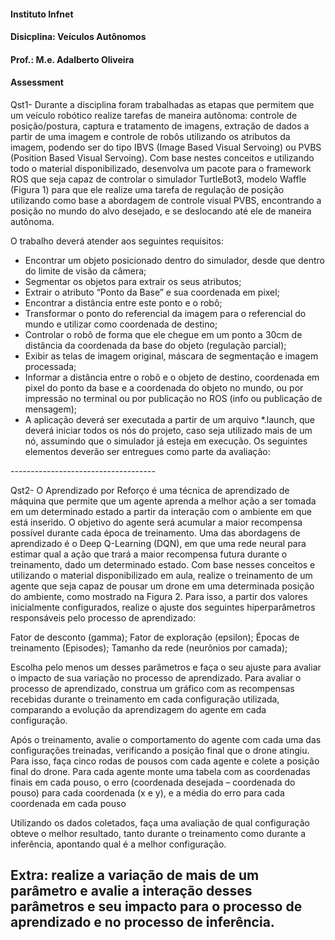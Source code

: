#### Instituto Infnet
#### Disicplina: Veículos Autônomos
#### Prof.: M.e. Adalberto Oliveira
#### Assessment

Qst1- Durante a disciplina foram trabalhadas as etapas que permitem que um veículo robótico realize tarefas de maneira autônoma: controle de posição/postura, captura e tratamento de imagens, extração de dados a partir de uma imagem e controle de robôs utilizando os atributos da imagem, podendo ser do tipo IBVS (Image Based Visual Servoing) ou PVBS (Position Based Visual Servoing). Com base nestes conceitos e utilizando todo o material disponibilizado, desenvolva um pacote para o framework ROS que seja capaz de controlar o simulador TurtleBot3, modelo Waffle (Figura 1) para que ele realize uma tarefa de regulação de posição utilizando como base a abordagem de controle visual PVBS, encontrando a posição no mundo do alvo desejado, e se deslocando até ele de maneira autônoma.

O trabalho deverá atender aos seguintes requisitos:

- Encontrar um objeto posicionado dentro do simulador, desde que dentro do limite de visão da câmera;
- Segmentar os objetos para extrair os seus atributos;
- Extrair o atributo “Ponto da Base” e sua coordenada em pixel;
- Encontrar a distância entre este ponto e o robô;
- Transformar o ponto do referencial da imagem para o referencial do mundo e utilizar como coordenada de destino;
- Controlar o robô de forma que ele chegue em um ponto a 30cm de distância da coordenada da base do objeto (regulação parcial);
- Exibir as telas de imagem original, máscara de segmentação e imagem processada;
- Informar a distância entre o robô e o objeto de destino, coordenada em pixel do ponto da base e a coordenada do objeto no mundo, ou por impressão no terminal ou por publicação no ROS (info ou publicação de mensagem);
- A aplicação deverá ser executada a partir de um arquivo *.launch, que deverá iniciar todos os nós do projeto, caso seja utilizado mais de um nó, assumindo que o simulador já esteja em execução. Os seguintes elementos deverão ser entregues como parte da avaliação:

<p>------------------------------------</p>

Qst2- O Aprendizado por Reforço é uma técnica de aprendizado de máquina que permite que um agente aprenda a melhor ação a ser tomada em um determinado estado a partir da interação com o ambiente em que está inserido. O objetivo do agente será acumular a maior recompensa possível durante cada época de treinamento. Uma das abordagens de aprendizado é o Deep Q-Learning (DQN), em que uma rede neural para estimar qual a ação que trará a maior recompensa futura durante o treinamento, dado um determinado estado. Com base nesses conceitos e utilizando o material disponibilizado em aula, realize o treinamento de um agente que seja capaz de pousar um drone em uma determinada posição do ambiente, como mostrado na Figura 2. Para isso, a partir dos valores inicialmente configurados, realize o ajuste dos seguintes hiperparâmetros responsáveis pelo processo de aprendizado:

Fator de desconto (gamma);
Fator de exploração (epsilon);
Épocas de treinamento (Episodes);
Tamanho da rede (neurônios por camada);

Escolha pelo menos um desses parâmetros e faça o seu ajuste para avaliar o impacto de sua variação no processo de aprendizado. Para avaliar o processo de aprendizado, construa um gráfico com as recompensas recebidas durante o treinamento em cada configuração utilizada, comparando a evolução da aprendizagem do agente em cada configuração. 

Após o treinamento, avalie o comportamento do agente com cada uma das configurações treinadas, verificando a posição final que o drone atingiu. Para isso, faça cinco rodas de pousos com cada agente e colete a posição final do drone. Para cada agente monte uma tabela com as coordenadas finais em cada pouso, o erro (coordenada desejada – coordenada do pouso) para cada coordenada (x e y), e a média do erro para cada coordenada em cada pouso

Utilizando os dados coletados, faça uma avaliação de qual configuração obteve o melhor resultado, tanto durante o treinamento como durante a inferência, apontando qual é a melhor configuração. 

Extra: realize a variação de mais de um parâmetro e avalie a interação desses parâmetros e seu impacto para o processo de aprendizado e no processo de inferência.
---
